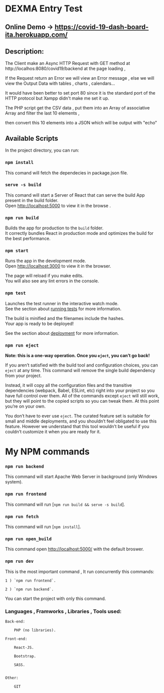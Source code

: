 # DEXMA Entry Test

## Online Demo -> https://covid-19-dash-board-ita.herokuapp.com/

## Description:

The Client make an Async HTTP Request with GET method at http://localhos:8080/covid19/backend at the page loading ,

If the Request return an Error we will view an Error message , else we will view the Output Data with tables , charts , calendars...

It would have been better to set port 80 since it is the standard port of the HTTP protocol but Xampp didn't make me set it up.

The PHP script get the CSV data , put them into an Array of associative Array and filter the last 10 elements ,

then convert this 10 elements into a JSON which will be output with "echo"

## Available Scripts

In the project directory, you can run:

### `npm install`

This comand will fetch the dependecies in package.json file.

### `serve -s build`

This comand will start a Server of React that can serve the build App
present in the build folder.\
Open [http://localhost:5000](http://127.0.0.1:5000) to view it in the browse
.

### `npm run build`

Builds the app for production to the `build` folder.\
It correctly bundles React in production mode and optimizes the build for the best performance.

### `npm start`

Runs the app in the development mode.\
Open [http://localhost:3000](http://127.0.0.1:3000) to view it in the browser.

The page will reload if you make edits.\
You will also see any lint errors in the console.

### `npm test`

Launches the test runner in the interactive watch mode.\
See the section about [running tests](https://facebook.github.io/create-react-app/docs/running-tests) for more information.

The build is minified and the filenames include the hashes.\
Your app is ready to be deployed!

See the section about [deployment](https://facebook.github.io/create-react-app/docs/deployment) for more information.

### `npm run eject`

**Note: this is a one-way operation. Once you `eject`, you can’t go back!**

If you aren’t satisfied with the build tool and configuration choices, you can `eject` at any time. This command will remove the single build dependency from your project.

Instead, it will copy all the configuration files and the transitive dependencies (webpack, Babel, ESLint, etc) right into your project so you have full control over them. All of the commands except `eject` will still work, but they will point to the copied scripts so you can tweak them. At this point you’re on your own.

You don’t have to ever use `eject`. The curated feature set is suitable for small and middle deployments, and you shouldn’t feel obligated to use this feature. However we understand that this tool wouldn’t be useful if you couldn’t customize it when you are ready for it.

# My NPM commands

### `npm run backend`

This command will start Apache Web Server in background (only Windows system).

### `npm run frontend`

This command will run [`npm run build && serve -s build`].

### `npm run fetch`

This command will run [`npm install`].

### `npm run open_build`

This command open [http://localhost:5000/](http://127.0.0.1:5000/) with the default broswer.

### `npm run dev`

This is the most important command , It run concurrently this commands:

    1 ) `npm run frontend`.

    2 ) `npm run backend`.

You can start the project with only this command.

### Languages , Framworks , Libraries , Tools used:

    Back-end:

        PHP (no libraries).

    Front-end:

        React-JS.

        Bootstrap.

        SASS.


    Other:

        GIT
